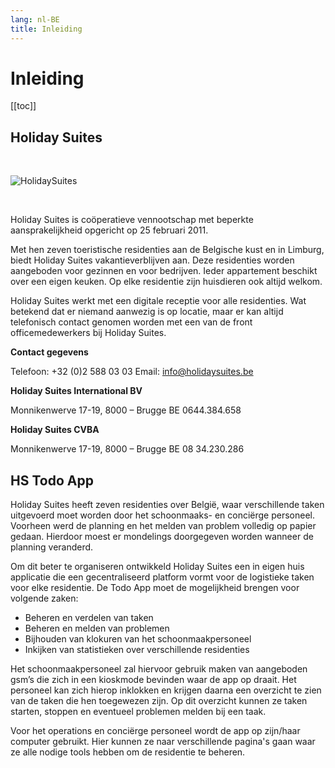 ```yaml
---
lang: nl-BE
title: Inleiding
---
```


# Inleiding

[[toc]]

## Holiday Suites

<br>

![HolidaySuites](/img/Holidaysuites-logo.svg)

<br>

Holiday Suites is coöperatieve vennootschap met beperkte aansprakelijkheid opgericht op 25 februari 2011. 

Met hen zeven toeristische residenties aan de Belgische kust en in Limburg, biedt Holiday Suites vakantieverblijven aan. Deze residenties worden aangeboden voor gezinnen en voor bedrijven. Ieder appartement beschikt over een eigen keuken. Op elke residentie zijn huisdieren ook altijd welkom. 

Holiday Suites werkt met een digitale receptie voor alle residenties. Wat betekend dat er niemand aanwezig is op locatie, maar er kan altijd telefonisch contact genomen worden met een van de front officemedewerkers bij Holiday Suites. 

<GridContainer cols="3" gap="10px">
<div>

**Contact gegevens**

Telefoon: +32 (0)2 588 03 03
Email:  info@holidaysuites.be
</div>

<div>

**Holiday Suites International BV**

Monnikenwerve 17-19, 8000 – Brugge BE 0644.384.658
</div>

<div>

**Holiday Suites CVBA**

Monnikenwerve 17-19, 8000 – Brugge BE 08 34.230.286
</div>
</GridCOntainer>

## HS Todo App

Holiday Suites heeft zeven residenties over België, waar verschillende taken uitgevoerd moet worden door het schoonmaaks- en conciërge personeel. Voorheen werd de planning en het melden van problem volledig op papier gedaan. Hierdoor moest er mondelings doorgegeven worden wanneer de planning veranderd.

Om dit beter te organiseren ontwikkeld Holiday Suites een in eigen huis applicatie die een gecentraliseerd platform vormt voor de logistieke taken voor elke residentie. De Todo App moet de mogelijkheid brengen voor volgende zaken: 

- Beheren en verdelen van taken 
- Beheren en melden van problemen 
- Bijhouden van klokuren van het schoonmaakpersoneel 
- Inkijken van statistieken over verschillende residenties 

Het schoonmaakpersoneel zal hiervoor gebruik maken van aangeboden gsm’s die zich in een kioskmode bevinden waar de app op draait. Het personeel kan zich hierop inklokken en krijgen daarna een overzicht te zien van de taken die hen toegewezen zijn. Op dit overzicht kunnen ze taken starten, stoppen en eventueel problemen melden bij een taak. 

Voor het operations en conciërge personeel wordt de app op zijn/haar computer gebruikt. Hier kunnen ze naar verschillende pagina's gaan waar ze alle nodige tools hebben om de residentie te beheren. 
